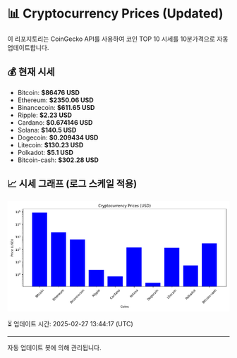 
# 📊 Cryptocurrency Prices (Updated)

이 리포지토리는 CoinGecko API를 사용하여 코인 TOP 10 시세를 10분가격으로 자동 업데이트합니다.

## 💰 현재 시세
- Bitcoin: **$86476 USD**
- Ethereum: **$2350.06 USD**
- Binancecoin: **$611.65 USD**
- Ripple: **$2.23 USD**
- Cardano: **$0.674146 USD**
- Solana: **$140.5 USD**
- Dogecoin: **$0.209434 USD**
- Litecoin: **$130.23 USD**
- Polkadot: **$5.1 USD**
- Bitcoin-cash: **$302.28 USD**

## 📈 시세 그래프 (로그 스케일 적용)
![Crypto Prices](crypto_prices.png)

⏳ 업데이트 시간: 2025-02-27 13:44:17 (UTC)

---
자동 업데이트 봇에 의해 관리됩니다.
